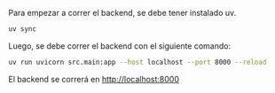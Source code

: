 Para empezar a correr el backend, se debe tener instalado uv.

```bash
uv sync
```

Luego, se debe correr el backend con el siguiente comando:

```bash
uv run uvicorn src.main:app --host localhost --port 8000 --reload
```

El backend se correrá en <http://localhost:8000>
